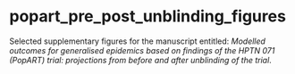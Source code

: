 # popart_pre_post_unblinding_figures

Selected supplementary figures for the manuscript entitled: *Modelled outcomes for generalised epidemics based on findings of the HPTN 071 (PopART) trial: projections from before and after unblinding of the trial*.  

